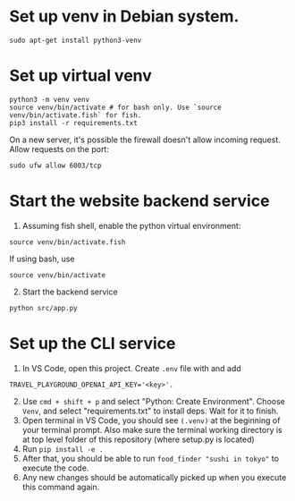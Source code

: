 # Set up venv in Debian system.
```
sudo apt-get install python3-venv
```

# Set up virtual venv

```
python3 -m venv venv
source venv/bin/activate # for bash only. Use `source venv/bin/activate.fish` for fish.
pip3 install -r requirements.txt
```
On a new server, it's possible the firewall doesn't allow incoming request. Allow requests on the port:
```
sudo ufw allow 6003/tcp
```

# Start the website backend service

1. Assuming fish shell, enable the python virtual environment:

```
source venv/bin/activate.fish
```

If using bash, use
```
source venv/bin/activate
```

2. Start the backend service

```
python src/app.py
```

# Set up the CLI service

1. In VS Code, open this project. Create `.env` file with and add

```
TRAVEL_PLAYGROUND_OPENAI_API_KEY='<key>'.
```

2. Use `cmd + shift + p` and select "Python: Create Environment". Choose `Venv`, and select "requirements.txt" to install deps. Wait for it to finish.
3. Open terminal in VS Code, you should see `(.venv)` at the beginning of your terminal prompt. Also make sure the terminal working directory is at top level folder of this repository (where setup.py is located)
4. Run `pip install -e .`
5. After that, you should be able to run `food_finder "sushi in tokyo"` to execute the code.
6. Any new changes should be automatically picked up when you execute this command again.
